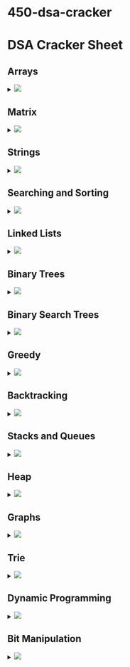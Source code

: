 # 450-dsa-cracker

<!--
<h2 id="index">Index :</h2>
<ol>
    <li><a href="#array"> Arrays</a></li>
    <li><a href="#matrix"> Matrix</a></li>
    <li><a href="#string"> Strings</a></li>
    <li><a href="#sns"> Searching & Sorting</a></li>
    <li><a href="#linkedlist"> LinkedList</a></li>
    <li><a href="#binarytrees"> Binary Trees</a></li>
    <li><a href="#bst"> Binary Search Trees</a></li>
    <li><a href="#greedy"> Greedy</a></li>
    <li><a href="#backtracking"> BackTracking</a></li>
    <li><a href="#snq"> Stacks & Queues</a></li>
    <li><a href="#heap"> Heap</a></li>
    <li><a href="#graph"> Graph</a></li>
    <li><a href="#trie"> Trie</a></li>
    <li><a href="#dp"> Dynamic Programming</a></li>
    <li><a href="#bm"> Bit Manipulation</a></li>
</ol>

` Recommended: Please solve it on “PRACTICE ” first, before moving on to the solution. `

-->

# DSA Cracker Sheet

## Arrays

<details>

<summary><img id="array" src="https://img.shields.io/badge/Arrays-36-brightgreen?style=for-the-badge"></summary>

| Topic: | Problem                                                                                                                                           |                                                              Solutions                                                               |
| :----: | ------------------------------------------------------------------------------------------------------------------------------------------------- | :----------------------------------------------------------------------------------------------------------------------------------: |
| Array  | Reverse the array                                                                                                                                 |                                                                 <->                                                                  |
| Array  | Find the maximum and minimum element in an array                                                                                                  |                                                                 <->                                                                  |
| Array  | Find the "Kth" max and min element of an array                                                                                                    |                                                                 <->                                                                  |
| Array  | Given an array which consists of only 0, 1 and 2. Sort the array without using any sorting algo                                                   |                                                                 <->                                                                  |
| Array  | Move all the negative elements to one side of the array                                                                                           |                                                                 <->                                                                  |
| Array  | Find the Union and Intersection of the two sorted arrays.                                                                                         |                                                                 <->                                                                  |
| Array  | Write a program to cyclically rotate an array by one.                                                                                             |                                                                 <->                                                                  |
| Array  | find Largest sum contiguous Subarray [V. IMP]                                                                                                     |                                                                 <->                                                                  |
| Array  | Minimise the maximum difference between heights [V.IMP]                                                                                           |                                                                 <->                                                                  |
| Array  | Minimum no. of Jumps to reach end of an array                                                                                                     |                                                                 <->                                                                  |
| Array  | find duplicate in an array of N+1 Integers                                                                                                        |                                                                 <->                                                                  |
| Array  | Merge 2 sorted arrays without using Extra space.                                                                                                  |                                                                 <->                                                                  |
| Array  | Kadane's Algo [V.V.V.V.V IMP]                                                                                                                     |                                                                 <->                                                                  |
| Array  | Merge Intervals                                                                                                                                   |                                                                 <->                                                                  |
| Array  | Next Permutation                                                                                                                                  |                                                                 <->                                                                  |
| Array  | Count Inversion                                                                                                                                   |                                                                 <->                                                                  |
| Array  | [Best time to buy and Sell stock](https://www.geeksforgeeks.org/best-time-to-buy-and-sell-stock/)                                                 |             [![](https://img.shields.io/badge/Solution-green)](./01-Arrays/arrays_17_Best_time_to_buy_and_Sell_stock.py)             |
| Array  | find all pairs on integer array whose sum is equal to given number                                                                                |                                                                 <->                                                                  |
| Array  | find common elements In 3 sorted arrays                                                                                                           |                                                                 <->                                                                  |
| Array  | Rearrange the array in alternating positive and negative items with O(1) extra space                                                              |                                                                 <->                                                                  |
| Array  | Find if there is any subarray with sum equal to 0                                                                                                 |                                                                 <->                                                                  |
| Array  | Find factorial of a large number                                                                                                                  |                                                                 <->                                                                  |
| Array  | find maximum product subarray                                                                                                                     |                                                                 <->                                                                  |
| Array  | Find longest coinsecutive subsequence                                                                                                             |                                                                 <->                                                                  |
| Array  | Given an array of size n and a number k, fin all elements that appear more than " n/k " times.                                                    |                                                                 <->                                                                  |
| Array  | Maximum profit by buying and selling a share atmost twice                                                                                         |                                                                 <->                                                                  |
| Array  | Find whether an array is a subset of another array                                                                                                |                                                                 <->                                                                  |
| Array  | Find the triplet that sum to a given value                                                                                                        |                                                                 <->                                                                  |
| Array  | Trapping Rain water problem                                                                                                                       |                                                                 <->                                                                  |
| Array  | Chocolate Distribution problem                                                                                                                    |                                                                 <->                                                                  |
| Array  | Smallest Subarray with sum greater than a given value                                                                                             |                                                                 <->                                                                  |
| Array  | [Three way partitioning of an array around a given value](https://www.geeksforgeeks.org/three-way-partitioning-of-an-array-around-a-given-range/) | [![](https://img.shields.io/badge/Solution-green)](./01-Arrays/arrays_32_Three_way_partitioning_of_an_array_around_a_given_value.py) |
| Array  | Minimum swaps required bring elements less equal K together                                                                                       |                                                                 <->                                                                  |
| Array  | Minimum no. of operations required to make an array palindrome                                                                                    |                                                                 <->                                                                  |
| Array  | Median of 2 sorted arrays of equal size                                                                                                           |                                                                 <->                                                                  |
| Array  | Median of 2 sorted arrays of different size                                                                                                       |                                                                 <->                                                                  |

</details>

## Matrix

<details>

<summary><img id="matrix" src="https://img.shields.io/badge/Matrix-10-yellow?style=for-the-badge"></summary>

| Topic: | Problem                                                                                                                |                                                                    Solutions                                                                    |
| :----: | ---------------------------------------------------------------------------------------------------------------------- | :---------------------------------------------------------------------------------------------------------------------------------------------: |
| Matrix | Spiral traversal on a Matrix                                                                                           |                                                                       <->                                                                       |
| Matrix | Search an element in a matriix                                                                                         |                                                                       <->                                                                       |
| Matrix | Find median in a row wise sorted matrix                                                                                |                                                                       <->                                                                       |
| Matrix | Find row with maximum no. of 1's                                                                                       |                                                                       <->                                                                       |
| Matrix | [Print elements in sorted order using row-column wise sorted matrix](https://www.geeksforgeeks.org/sort-given-matrix/) | [![](https://img.shields.io/badge/Solution-green)](./02-Matrix/matrix_05_Print_elements_in_sorted_order_using_row_column_wise_sorted_matrix.py) |
| Matrix | Maximum size rectangle                                                                                                 |                                                                       <->                                                                       |
| Matrix | Find a specific pair in matrix                                                                                         |                                                                       <->                                                                       |
| Matrix | Rotate matrix by 90 degrees                                                                                            |                                                                       <->                                                                       |
| Matrix | Kth smallest element in a row-cpumn wise sorted matrix                                                                 |                                                                       <->                                                                       |
| Matrix | Common elements in all rows of a given matrix                                                                          |                                                                       <->                                                                       |

</details>

## Strings

<details>

<summary><img id="string" src="https://img.shields.io/badge/String-42-orange?style=for-the-badge"></summary>

| Topic: | Problem                                                                                                                     |                                                           Solutions                                                            |
| :----: | --------------------------------------------------------------------------------------------------------------------------- | :----------------------------------------------------------------------------------------------------------------------------: |
| String | Reverse a String                                                                                                            |                                                              <->                                                               |
| String | Check whether a String is Palindrome or not                                                                                 |                                                              <->                                                               |
| String | Find Duplicate characters in a string                                                                                       |                                                              <->                                                               |
| String | Why strings are immutable in Java?                                                                                          |                                                              <->                                                               |
| String | Write a Code to check whether one string is a rotation of another                                                           |                                                              <->                                                               |
| String | Write a Program to check whether a string is a valid shuffle of two strings or not                                          |                                                              <->                                                               |
| String | Count and Say problem                                                                                                       |                                                              <->                                                               |
| String | Write a program to find the longest Palindrome in a string.[ Longest palindromic Substring]                                 |                                                              <->                                                               |
| String | Find Longest Recurring Subsequence in String                                                                                |                                                              <->                                                               |
| String | Print all Subsequences of a string.                                                                                         |                                                              <->                                                               |
| String | Print all the permutations of the given string                                                                              |                                                              <->                                                               |
| String | Split the Binary string into two substring with equal 0’s and 1’s                                                           |                                                              <->                                                               |
| String | Word Wrap Problem [VERY IMP].                                                                                               |                                                              <->                                                               |
| String | EDIT Distance [Very Imp]                                                                                                    |                                                              <->                                                               |
| String | Find next greater number with same set of digits. [Very Very IMP]                                                           |                                                              <->                                                               |
| String | Balanced Parenthesis problem.[Imp]                                                                                          |                                                              <->                                                               |
| String | Word break Problem[ Very Imp]                                                                                               |                                                              <->                                                               |
| String | Rabin Karp Algo                                                                                                             |                                                              <->                                                               |
| String | KMP Algo                                                                                                                    |                                                              <->                                                               |
| String | Convert a Sentence into its equivalent mobile numeric keypad sequence.                                                      |                                                              <->                                                               |
| String | Minimum number of bracket reversals needed to make an expression balanced.                                                  |                                                              <->                                                               |
| String | Count All Palindromic Subsequence in a given String.                                                                        |                                                              <->                                                               |
| String | Count of number of given string in 2D character array                                                                       |                                                              <->                                                               |
| String | Search a Word in a 2D Grid of characters.                                                                                   |                                                              <->                                                               |
| String | Boyer Moore Algorithm for Pattern Searching.                                                                                |                                                              <->                                                               |
| String | Converting Roman Numerals to Decimal                                                                                        |                                                              <->                                                               |
| String | Longest Common Prefix                                                                                                       |                                                              <->                                                               |
| String | [Number of flips to make binary string alternate](https://www.geeksforgeeks.org/number-flips-make-binary-string-alternate/) | [![](https://img.shields.io/badge/Solution-green)](./03-Strings/strings_28_Number_of_flips_to_make_binary_string_alternate.py) |
| String | Find the first repeated word in string.                                                                                     |                                                              <->                                                               |
| String | Minimum number of swaps for bracket balancing.                                                                              |                                                              <->                                                               |
| String | Find the longest common subsequence between two strings.                                                                    |                                                              <->                                                               |
| String | Program to generate all possible valid IP addresses from given string.                                                      |                                                              <->                                                               |
| String | Write a program tofind the smallest window that contains all characters of string itself.                                   |                                                              <->                                                               |
| String | Rearrange characters in a string such that no two adjacent are same                                                         |                                                              <->                                                               |
| String | Minimum characters to be added at front to make string palindrome                                                           |                                                              <->                                                               |
| String | Given a sequence of words, print all anagrams together                                                                      |                                                              <->                                                               |
| String | Find the smallest window in a string containing all characters of another string                                            |                                                              <->                                                               |
| String | Recursively remove all adjacent duplicates                                                                                  |                                                              <->                                                               |
| String | String matching where one string contains wildcard characters                                                               |                                                              <->                                                               |
| String | Function to find Number of customers who could not get a computer                                                           |                                                              <->                                                               |
| String | Transform One String to Another using Minimum Number of Given Operation                                                     |                                                              <->                                                               |
| String | Check if two given strings are isomorphic to each other                                                                     |                                                              <->                                                               |
| String | Recursively print all sentences that can be formed from list of word lists                                                  |                                                              <->                                                               |

</details>

## Searching and Sorting

<details>

<summary><img id="sns" src="https://img.shields.io/badge/Searching_&_Sorting-36-red?style=for-the-badge"></summary>

|       Topic:        | Problem                                                                                                         |                                                                    Solutions                                                                     |
| :-----------------: | --------------------------------------------------------------------------------------------------------------- | :----------------------------------------------------------------------------------------------------------------------------------------------: |
| Searching & Sorting | Find first and last positions of an element in a sorted array                                                   |                                                                       <->                                                                        |
| Searching & Sorting | Find a Fixed Point (Value equal to index) in a given array                                                      |                                                                       <->                                                                        |
| Searching & Sorting | Search in a rotated sorted array                                                                                |                                                                       <->                                                                        |
| Searching & Sorting | square root of an integer                                                                                       |                                                                       <->                                                                        |
| Searching & Sorting | Maximum and minimum of an array using minimum number of comparisons                                             |                                                                       <->                                                                        |
| Searching & Sorting | Optimum location of point to minimize total distance                                                            |                                                                       <->                                                                        |
| Searching & Sorting | Find the repeating and the missing                                                                              |                                                                       <->                                                                        |
| Searching & Sorting | find majority element                                                                                           |                                                                       <->                                                                        |
| Searching & Sorting | Searching in an array where adjacent differ by at most k                                                        |                                                                       <->                                                                        |
| Searching & Sorting | find a pair with a given difference                                                                             |                                                                       <->                                                                        |
| Searching & Sorting | find four elements that sum to a given value                                                                    |                                                                       <->                                                                        |
| Searching & Sorting | maximum sum such that no 2 elements are adjacent                                                                |                                                                       <->                                                                        |
| Searching & Sorting | Count triplet with sum smaller than a given value                                                               |                                                                       <->                                                                        |
| Searching & Sorting | merge 2 sorted arrays                                                                                           |                                                                       <->                                                                        |
| Searching & Sorting | print all subarrays with 0 sum                                                                                  |                                                                       <->                                                                        |
| Searching & Sorting | Product array Puzzle                                                                                            |                                                                       <->                                                                        |
| Searching & Sorting | [Sort array according to count of set bits](https://www.geeksforgeeks.org/sort-array-according-count-set-bits/) | [![](https://img.shields.io/badge/Solution-green)](./04-Searching&Sorting/searching_and_sorting_17_Sort_array_according_to_count_of_set_bits.py) |
| Searching & Sorting | minimum no. of swaps required to sort the array                                                                 |                                                                       <->                                                                        |
| Searching & Sorting | Bishu and Soldiers                                                                                              |                                                                       <->                                                                        |
| Searching & Sorting | Rasta and Kheshtak                                                                                              |                                                                       <->                                                                        |
| Searching & Sorting | Kth smallest number again                                                                                       |                                                                       <->                                                                        |
| Searching & Sorting | Find pivot element in a sorted array                                                                            |                                                                       <->                                                                        |
| Searching & Sorting | K-th Element of Two Sorted Arrays                                                                               |                                                                       <->                                                                        |
| Searching & Sorting | Aggressive cows                                                                                                 |                                                                       <->                                                                        |
| Searching & Sorting | Book Allocation Problem                                                                                         |                                                                       <->                                                                        |
| Searching & Sorting | EKOSPOJ:                                                                                                        |                                                                       <->                                                                        |
| Searching & Sorting | Job Scheduling Algo                                                                                             |                                                                       <->                                                                        |
| Searching & Sorting | Missing Number in AP                                                                                            |                                                                       <->                                                                        |
| Searching & Sorting | Smallest number with atleastn trailing zeroes infactorial                                                       |                                                                       <->                                                                        |
| Searching & Sorting | Painters Partition Problem:                                                                                     |                                                                       <->                                                                        |
| Searching & Sorting | ROTI-Prata SPOJ                                                                                                 |                                                                       <->                                                                        |
| Searching & Sorting | DoubleHelix SPOJ                                                                                                |                                                                       <->                                                                        |
| Searching & Sorting | Subset Sums                                                                                                     |                                                                       <->                                                                        |
| Searching & Sorting | Findthe inversion count                                                                                         |                                                                       <->                                                                        |
| Searching & Sorting | Implement Merge-sort in-place                                                                                   |                                                                       <->                                                                        |
| Searching & Sorting | Partitioning and Sorting Arrays with Many Repeated Entries                                                      |                                                                       <->                                                                        |

</details>

## Linked Lists

<details>

<summary><img id="linkedlist" src="https://img.shields.io/badge/Linked_List-36-blue?style=for-the-badge"></summary>

|   Topic:   | Problem                                                                                      |                                                     Solutions                                                     |
| :--------: | -------------------------------------------------------------------------------------------- | :---------------------------------------------------------------------------------------------------------------: |
| LinkedList | Write a Program to reverse the Linked List. (Both Iterative and recursive)                   |                                                        <->                                                        |
| LinkedList | Reverse a Linked List in group of Given Size. [Very Imp]                                     |                                                        <->                                                        |
| LinkedList | Write a program to Detect loop in a linked list.                                             |                                                        <->                                                        |
| LinkedList | Write a program to Delete loop in a linked list.                                             |                                                        <->                                                        |
| LinkedList | Find the starting point of the loop.                                                         |                                                        <->                                                        |
| LinkedList | Remove Duplicates in a sorted Linked List.                                                   |                                                        <->                                                        |
| LinkedList | Remove Duplicates in a Un-sorted Linked List.                                                |                                                        <->                                                        |
| LinkedList | Write a Program to Move the last element to Front in a Linked List.                          |                                                        <->                                                        |
| LinkedList | Add “1” to a number represented as a Linked List.                                            |                                                        <->                                                        |
| LinkedList | Add two numbers represented by linked lists.                                                 |                                                        <->                                                        |
| LinkedList | Intersection of two Sorted Linked List.                                                      |                                                        <->                                                        |
| LinkedList | Intersection Point of two Linked Lists.                                                      |                                                        <->                                                        |
| LinkedList | Merge Sort For Linked lists.[Very Important]                                                 |                                                        <->                                                        |
| LinkedList | Quicksort for Linked Lists.[Very Important]                                                  |                                                        <->                                                        |
| LinkedList | Find the middle Element of a linked list.                                                    |                                                        <->                                                        |
| LinkedList | Check if a linked list is a circular linked list.                                            |                                                        <->                                                        |
| LinkedList | Split a Circular linked list into two halves.                                                |                                                        <->                                                        |
| LinkedList | Write a Program to check whether the Singly Linked list is a palindrome or not.              |                                                        <->                                                        |
| LinkedList | Deletion from a Circular Linked List.                                                        |                                                        <->                                                        |
| LinkedList | [Reverse a Doubly Linked list.](https://www.geeksforgeeks.org/reverse-a-doubly-linked-list/) | [![](https://img.shields.io/badge/Solution-green)](./05-LinkedList/linkedlist_20_Reverse_a_Doubly_Linked_list.py) |
| LinkedList | Find pairs with a given sum in a DLL.                                                        |                                                        <->                                                        |
| LinkedList | Count triplets in a sorted DLL whose sum is equal to given value “X”.                        |                                                        <->                                                        |
| LinkedList | Sort a “k”sorted Doubly Linked list.[Very IMP]                                               |                                                        <->                                                        |
| LinkedList | Rotate DoublyLinked list by N nodes.                                                         |                                                        <->                                                        |
| LinkedList | Rotate a Doubly Linked list in group of Given Size.[Very IMP]                                |                                                        <->                                                        |
| LinkedList | Can we reverse a linked list in less than O(n) ?                                             |                                                        <->                                                        |
| LinkedList | Why Quicksort is preferred for. Arrays and Merge Sort for LinkedLists ?                      |                                                        <->                                                        |
| LinkedList | Flatten a Linked List                                                                        |                                                        <->                                                        |
| LinkedList | Sort a LL of 0's, 1's and 2's                                                                |                                                        <->                                                        |
| LinkedList | Clone a linked list with next and random pointer                                             |                                                        <->                                                        |
| LinkedList | Merge K sorted Linked list                                                                   |                                                        <->                                                        |
| LinkedList | Multiply 2 no. represented by LL                                                             |                                                        <->                                                        |
| LinkedList | Delete nodes which have a greater value on right side                                        |                                                        <->                                                        |
| LinkedList | Segregate even and odd nodes in a Linked List                                                |                                                        <->                                                        |
| LinkedList | Program for n’th node from the end of a Linked List                                          |                                                        <->                                                        |
| LinkedList | Find the first non-repeating character from a stream of characters                           |                                                        <->                                                        |

</details>

## Binary Trees

<details>

<summary><img id="binarytrees" src="https://img.shields.io/badge/Binary_Trees-35-bluevoilet?style=for-the-badge"></summary>

|    Topic:    | Problem                                                                           |                                                 Solutions                                                  |
| :----------: | --------------------------------------------------------------------------------- | :--------------------------------------------------------------------------------------------------------: |
| Binary Trees | level order traversal                                                             |                                                    <->                                                     |
| Binary Trees | Reverse Level Order traversal                                                     |                                                    <->                                                     |
| Binary Trees | Height of a tree                                                                  |                                                    <->                                                     |
| Binary Trees | Diameter of a tree                                                                |                                                    <->                                                     |
| Binary Trees | Mirror of a tree                                                                  |                                                    <->                                                     |
| Binary Trees | Inorder Traversal of a tree both using recursion and Iteration                    |                                                    <->                                                     |
| Binary Trees | Preorder Traversal of a tree both using recursion and Iteration                   |                                                    <->                                                     |
| Binary Trees | Postorder Traversal of a tree both using recursion and Iteration                  |                                                    <->                                                     |
| Binary Trees | [Left View of a tree](https://www.geeksforgeeks.org/print-left-view-binary-tree/) | [![](https://img.shields.io/badge/Solution-green)](./06-BinaryTrees/binarytrees_09_Left_View_of_a_tree.py) |
| Binary Trees | Right View of Tree                                                                |                                                    <->                                                     |
| Binary Trees | Top View of a tree                                                                |                                                    <->                                                     |
| Binary Trees | Bottom View of a tree                                                             |                                                    <->                                                     |
| Binary Trees | Zig-Zag traversal of a binary tree                                                |                                                    <->                                                     |
| Binary Trees | Check if a tree is balanced or not                                                |                                                    <->                                                     |
| Binary Trees | Diagnol Traversal of a Binary tree                                                |                                                    <->                                                     |
| Binary Trees | Boundary traversal of a Binary tree                                               |                                                    <->                                                     |
| Binary Trees | Construct Binary Tree from String with Bracket Representation                     |                                                    <->                                                     |
| Binary Trees | Convert Binary tree into Doubly Linked List                                       |                                                    <->                                                     |
| Binary Trees | Convert Binary tree into Sum tree                                                 |                                                    <->                                                     |
| Binary Trees | Construct Binary tree from Inorder and preorder traversal                         |                                                    <->                                                     |
| Binary Trees | Find minimum swaps required to convert a Binary tree into BST                     |                                                    <->                                                     |
| Binary Trees | Check if Binary tree is Sum tree or not                                           |                                                    <->                                                     |
| Binary Trees | Check if all leaf nodes are at same level or not                                  |                                                    <->                                                     |
| Binary Trees | Check if a Binary Tree contains duplicate subtrees of size 2 or more [ IMP ]      |                                                    <->                                                     |
| Binary Trees | Check if 2 trees are mirror or not                                                |                                                    <->                                                     |
| Binary Trees | Sum of Nodes on the Longest path from root to leaf node                           |                                                    <->                                                     |
| Binary Trees | Check if given graph is tree or not. [ IMP ]                                      |                                                    <->                                                     |
| Binary Trees | Find Largest subtree sum in a tree                                                |                                                    <->                                                     |
| Binary Trees | Maximum Sum of nodes in Binary tree such that no two are adjacent                 |                                                    <->                                                     |
| Binary Trees | Print all "K" Sum paths in a Binary tree                                          |                                                    <->                                                     |
| Binary Trees | Find LCA in a Binary tree                                                         |                                                    <->                                                     |
| Binary Trees | Find distance between 2 nodes in a Binary tree                                    |                                                    <->                                                     |
| Binary Trees | Kth Ancestor of node in a Binary tree                                             |                                                    <->                                                     |
| Binary Trees | Find all Duplicate subtrees in a Binary tree [ IMP ]                              |                                                    <->                                                     |
| Binary Trees | Tree Isomorphism Problem                                                          |                                                    <->                                                     |

</details>

## Binary Search Trees

<details>

<summary><img id="bst" src="https://img.shields.io/badge/Binary_Search_Trees-22-yellowgreen?style=for-the-badge"></summary>

|       Topic:        | Problem                                                           | Solutions |
| :-----------------: | ----------------------------------------------------------------- | :-------: |
| Binary Search Trees | Fina a value in a BST                                             |    <->    |
| Binary Search Trees | Deletion of a node in a BST                                       |    <->    |
| Binary Search Trees | Find min and max value in a BST                                   |    <->    |
| Binary Search Trees | Find inorder successor and inorder predecessor in a BST           |    <->    |
| Binary Search Trees | Check if a tree is a BST or not                                   |    <->    |
| Binary Search Trees | Populate Inorder successor of all nodes                           |    <->    |
| Binary Search Trees | Find LCA of 2 nodes in a BST                                      |    <->    |
| Binary Search Trees | Construct BST from preorder traversal                             |    <->    |
| Binary Search Trees | Convert Binary tree into BST                                      |    <->    |
| Binary Search Trees | Convert a normal BST into a Balanced BST                          |    <->    |
| Binary Search Trees | Merge two BST [ V.V.V>IMP ]                                       |    <->    |
| Binary Search Trees | Find Kth largest element in a BST                                 |    <->    |
| Binary Search Trees | Find Kth smallest element in a BST                                |    <->    |
| Binary Search Trees | Count pairs from 2 BST whose sum is equal to given value "X"      |    <->    |
| Binary Search Trees | Find the median of BST in O(n) time and O(1) space                |    <->    |
| Binary Search Trees | Count BST ndoes that lie in a given range                         |    <->    |
| Binary Search Trees | Replace every element with the least greater element on its right |    <->    |
| Binary Search Trees | Given "n" appointments, find the conflicting appointments         |    <->    |
| Binary Search Trees | Check preorder is valid or not                                    |    <->    |
| Binary Search Trees | Check whether BST contains Dead end                               |    <->    |
| Binary Search Trees | Largest BST in a Binary Tree [ V.V.V.V.V IMP ]                    |    <->    |
| Binary Search Trees | Flatten BST to sorted list                                        |    <->    |

</details>

## Greedy

<details>

<summary><img id="greedy" src="https://img.shields.io/badge/Greedy-35-green?style=for-the-badge"> </summary>

| Topic: | Problem                                                                                 | Solutions |
| :----: | --------------------------------------------------------------------------------------- | :-------: |
| Greedy | Activity Selection Problem                                                              |    <->    |
| Greedy | Job SequencingProblem                                                                   |    <->    |
| Greedy | Huffman Coding                                                                          |    <->    |
| Greedy | Water Connection Problem                                                                |    <->    |
| Greedy | Fractional Knapsack Problem                                                             |    <->    |
| Greedy | Greedy Algorithm to find Minimum number of Coins                                        |    <->    |
| Greedy | Maximum trains for which stoppage can be provided                                       |    <->    |
| Greedy | Minimum Platforms Problem                                                               |    <->    |
| Greedy | Buy Maximum Stocks if i stocks can be bought on i-th day                                |    <->    |
| Greedy | Find the minimum and maximum amount to buy all N candies                                |    <->    |
| Greedy | Minimize Cash Flow among a given set of friends who have borrowed money from each other |    <->    |
| Greedy | Minimum Cost to cut a board into squares                                                |    <->    |
| Greedy | Check if it is possible to survive on Island                                            |    <->    |
| Greedy | Find maximum meetings in one room                                                       |    <->    |
| Greedy | Maximum product subset of an array                                                      |    <->    |
| Greedy | Maximize array sum after K negations                                                    |    <->    |
| Greedy | Maximize the sum of arr[i]\*i                                                           |    <->    |
| Greedy | Maximum sum of absolute difference of an array                                          |    <->    |
| Greedy | Maximize sum of consecutive differences in a circular array                             |    <->    |
| Greedy | Minimum sum of absolute difference of pairs of two arrays                               |    <->    |
| Greedy | Program for Shortest Job First (or SJF) CPU Scheduling                                  |    <->    |
| Greedy | Program for Least Recently Used (LRU) Page Replacement algorithm                        |    <->    |
| Greedy | Smallest subset with sum greater than all other elements                                |    <->    |
| Greedy | Chocolate Distribution Problem                                                          |    <->    |
| Greedy | DEFKIN -Defense of a Kingdom                                                            |    <->    |
| Greedy | DIEHARD -DIE HARD                                                                       |    <->    |
| Greedy | GERGOVIA -Wine trading in Gergovia                                                      |    <->    |
| Greedy | Picking Up Chicks                                                                       |    <->    |
| Greedy | CHOCOLA –Chocolate                                                                      |    <->    |
| Greedy | ARRANGE -Arranging Amplifiers                                                           |    <->    |
| Greedy | K Centers Problem                                                                       |    <->    |
| Greedy | Minimum Cost of ropes                                                                   |    <->    |
| Greedy | Find smallest number with given number of digits and sum of digits                      |    <->    |
| Greedy | Rearrange characters in a string such that no two adjacent are same                     |    <->    |
| Greedy | Find maximum sum possible equal sum of three stacks                                     |    <->    |

</details>

## Backtracking

<details>

<summary><img id="backtracking" src="https://img.shields.io/badge/Back_Tracking-19-yellow?style=for-the-badge"> </summary>

|    Topic:    | Problem                                                                | Solutions |
| :----------: | ---------------------------------------------------------------------- | :-------: |
| BackTracking | Rat in a maze Problem                                                  |    <->    |
| BackTracking | Printing all solutions in N-Queen Problem                              |    <->    |
| BackTracking | Word Break Problem using Backtracking                                  |    <->    |
| BackTracking | Remove Invalid Parentheses                                             |    <->    |
| BackTracking | Sudoku Solver                                                          |    <->    |
| BackTracking | m Coloring Problem                                                     |    <->    |
| BackTracking | Print all palindromic partitions of a string                           |    <->    |
| BackTracking | Subset Sum Problem                                                     |    <->    |
| BackTracking | The Knight’s tour problem                                              |    <->    |
| BackTracking | Tug of War                                                             |    <->    |
| BackTracking | Find shortest safe route in a path with landmines                      |    <->    |
| BackTracking | Combinational Sum                                                      |    <->    |
| BackTracking | Find Maximum number possible by doing at-most K swaps                  |    <->    |
| BackTracking | Print all permutations of a string                                     |    <->    |
| BackTracking | Find if there is a path of more than k length from a source            |    <->    |
| BackTracking | Longest Possible Route in a Matrix with Hurdles                        |    <->    |
| BackTracking | Print all possible paths from top left to bottom right of a mXn matrix |    <->    |
| BackTracking | Partition of a set intoK subsets with equal sum                        |    <->    |
| BackTracking | Find the K-th Permutation Sequence of first N natural numbers          |    <->    |

</details>

## Stacks and Queues

<details>

<summary><img id="snq" src="https://img.shields.io/badge/Stacks_&_Queues-38-red?style=for-the-badge"> </summary>

|     Topic:      | Problem                                                                                       | Solutions |
| :-------------: | --------------------------------------------------------------------------------------------- | :-------: |
| Stacks & Queues | Implement Stack from Scratch                                                                  |    <->    |
| Stacks & Queues | Implement Queue from Scratch                                                                  |    <->    |
| Stacks & Queues | Implement 2 stack in an array                                                                 |    <->    |
| Stacks & Queues | find the middle element of a stack                                                            |    <->    |
| Stacks & Queues | Implement "N" stacks in an Array                                                              |    <->    |
| Stacks & Queues | Check the expression has valid or Balanced parenthesis or not.                                |    <->    |
| Stacks & Queues | Reverse a String using Stack                                                                  |    <->    |
| Stacks & Queues | Design a Stack that supports getMin() in O(1) time and O(1) extra space.                      |    <->    |
| Stacks & Queues | Find the next Greater element                                                                 |    <->    |
| Stacks & Queues | The celebrity Problem                                                                         |    <->    |
| Stacks & Queues | Arithmetic Expression evaluation                                                              |    <->    |
| Stacks & Queues | Evaluation of Postfix expression                                                              |    <->    |
| Stacks & Queues | Implement a method to insert an element at its bottom without using any other data structure. |    <->    |
| Stacks & Queues | Reverse a stack using recursion                                                               |    <->    |
| Stacks & Queues | Sort a Stack using recursion                                                                  |    <->    |
| Stacks & Queues | Merge Overlapping Intervals                                                                   |    <->    |
| Stacks & Queues | Largest rectangular Area in Histogram                                                         |    <->    |
| Stacks & Queues | Length of the Longest Valid Substring                                                         |    <->    |
| Stacks & Queues | Expression contains redundant bracket or not                                                  |    <->    |
| Stacks & Queues | Implement Stack using Queue                                                                   |    <->    |
| Stacks & Queues | Implement Stack using Deque                                                                   |    <->    |
| Stacks & Queues | Stack Permutations (Check if an array is stack permutation of other)                          |    <->    |
| Stacks & Queues | Implement Queue using Stack                                                                   |    <->    |
| Stacks & Queues | Implement "n" queue in an array                                                               |    <->    |
| Stacks & Queues | Implement a Circular queue                                                                    |    <->    |
| Stacks & Queues | LRU Cache Implementationa                                                                     |    <->    |
| Stacks & Queues | Reverse a Queue using recursion                                                               |    <->    |
| Stacks & Queues | Reverse the first “K” elements of a queue                                                     |    <->    |
| Stacks & Queues | Interleave the first half of the queue with second half                                       |    <->    |
| Stacks & Queues | Find the first circular tour that visits all Petrol Pumps                                     |    <->    |
| Stacks & Queues | Minimum time required to rot all oranges                                                      |    <->    |
| Stacks & Queues | Distance of nearest cell having 1 in a binary matrix                                          |    <->    |
| Stacks & Queues | First negative integer in every window of size “k”                                            |    <->    |
| Stacks & Queues | Check if all levels of two trees are anagrams or not.                                         |    <->    |
| Stacks & Queues | Sum of minimum and maximum elements of all subarrays of size “k”.                             |    <->    |
| Stacks & Queues | Minimum sum of squares of character counts in a given string after removing “k” characters.   |    <->    |
| Stacks & Queues | Queue based approach or first non-repeating character in a stream.                            |    <->    |
| Stacks & Queues | Next Smaller Element                                                                          |    <->    |

</details>

## Heap

<details>

<summary><img id="heap" src="https://img.shields.io/badge/Heap-18-orange?style=for-the-badge"></summary>

| Topic: | Problem                                                              | Solutions |
| :----: | -------------------------------------------------------------------- | :-------: |
|  Heap  | Implement a Maxheap/MinHeap using arrays and recursion.              |    <->    |
|  Heap  | Sort an Array using heap. (HeapSort)                                 |    <->    |
|  Heap  | Maximum of all subarrays of size k.                                  |    <->    |
|  Heap  | “k” largest element in an array                                      |    <->    |
|  Heap  | Kth smallest and largest element in an unsorted array                |    <->    |
|  Heap  | Merge “K” sorted arrays. [ IMP ]                                     |    <->    |
|  Heap  | Merge 2 Binary Max Heaps                                             |    <->    |
|  Heap  | Kth largest sum continuous subarrays                                 |    <->    |
|  Heap  | Leetcode- reorganize strings                                         |    <->    |
|  Heap  | Merge “K” Sorted Linked Lists [V.IMP]                                |    <->    |
|  Heap  | Smallest range in “K” Lists                                          |    <->    |
|  Heap  | Median in a stream of Integers                                       |    <->    |
|  Heap  | Check if a Binary Tree is Heap                                       |    <->    |
|  Heap  | Connect “n” ropes with minimum cost                                  |    <->    |
|  Heap  | Convert BST to Min Heap                                              |    <->    |
|  Heap  | Convert min heap to max heap                                         |    <->    |
|  Heap  | Rearrange characters in a string such that no two adjacent are same. |    <->    |
|  Heap  | Minimum sum of two numbers formed from digits of an array            |    <->    |

</details>

## Graphs

<details>

<summary><img id="graph" src="https://img.shields.io/badge/Graph-44-orange?style=for-the-badge"></summary>

| Topic: | Problem                                                                                    | Solutions |
| :----: | ------------------------------------------------------------------------------------------ | :-------: |
| Graph  | Create a Graph, print it                                                                   |    <->    |
| Graph  | Implement BFS algorithm                                                                    |    <->    |
| Graph  | Implement DFS Algo                                                                         |    <->    |
| Graph  | Detect Cycle in Directed Graph using BFS/DFS Algo                                          |    <->    |
| Graph  | Detect Cycle in UnDirected Graph using BFS/DFS Algo                                        |    <->    |
| Graph  | Search in a Maze                                                                           |    <->    |
| Graph  | Minimum Step by Knight                                                                     |    <->    |
| Graph  | flood fill algo                                                                            |    <->    |
| Graph  | Clone a graph                                                                              |    <->    |
| Graph  | Making wired Connections                                                                   |    <->    |
| Graph  | word Ladder                                                                                |    <->    |
| Graph  | Dijkstra algo                                                                              |    <->    |
| Graph  | Implement Topological Sort                                                                 |    <->    |
| Graph  | Minimum time taken by each job to be completed given by a Directed Acyclic Graph           |    <->    |
| Graph  | Find whether it is possible to finish all tasks or not from given dependencies             |    <->    |
| Graph  | Find the no. of Isalnds                                                                    |    <->    |
| Graph  | Given a sorted Dictionary of an Alien Language, find order of characters                   |    <->    |
| Graph  | Implement Kruksal’sAlgorithm                                                               |    <->    |
| Graph  | Implement Prim’s Algorithm                                                                 |    <->    |
| Graph  | Total no. of Spanning tree in a graph                                                      |    <->    |
| Graph  | Implement Bellman Ford Algorithm                                                           |    <->    |
| Graph  | Implement Floyd warshallAlgorithm                                                          |    <->    |
| Graph  | Travelling Salesman Problem                                                                |    <->    |
| Graph  | Graph ColouringProblem                                                                     |    <->    |
| Graph  | Snake and Ladders Problem                                                                  |    <->    |
| Graph  | Find bridge in a graph                                                                     |    <->    |
| Graph  | Count Strongly connected Components(Kosaraju Algo)                                         |    <->    |
| Graph  | Check whether a graph is Bipartite or Not                                                  |    <->    |
| Graph  | Detect Negative cycle in a graph                                                           |    <->    |
| Graph  | Longest path in a Directed Acyclic Graph                                                   |    <->    |
| Graph  | Journey to the Moon                                                                        |    <->    |
| Graph  | Cheapest Flights Within K Stops                                                            |    <->    |
| Graph  | Oliver and the Game                                                                        |    <->    |
| Graph  | Water Jug problem using BFS                                                                |    <->    |
| Graph  | Water Jug problem using BFS                                                                |    <->    |
| Graph  | Find if there is a path of more thank length from a source                                 |    <->    |
| Graph  | M-ColouringProblem                                                                         |    <->    |
| Graph  | Minimum edges to reverse o make path from source to destination                            |    <->    |
| Graph  | Paths to travel each nodes using each edge(Seven Bridges)                                  |    <->    |
| Graph  | Vertex Cover Problem                                                                       |    <->    |
| Graph  | Chinese Postman or Route Inspection                                                        |    <->    |
| Graph  | Number of Triangles in a Directed and Undirected Graph                                     |    <->    |
| Graph  | Minimise the cashflow among a given set of friends who have borrowed money from each other |    <->    |
| Graph  | Two Clique Problem                                                                         |    <->    |

</details>

## Trie

<details>

<summary><img id="trie" src="https://img.shields.io/badge/Trie-06-blue?style=for-the-badge"></summary>

| Topic: | Problem                                                    | Solutions |
| :----: | ---------------------------------------------------------- | :-------: |
|  Trie  | Construct a trie from scratch                              |    <->    |
|  Trie  | Find shortest unique prefix for every word in a given list |    <->    |
|  Trie  | Word Break Problem \| (Trie solution)                      |    <->    |
|  Trie  | Given a sequence of words, print all anagrams together     |    <->    |
|  Trie  | Implement a Phone Directory                                |    <->    |
|  Trie  | Print unique rows in a given boolean matrix                |    <->    |

</details>

## Dynamic Programming

<details>

<summary><img id="dp" src="https://img.shields.io/badge/ Dynamic_Programming-60-ff69b4?style=for-the-badge"></summary>

|       Topic:        | Problem                                                                                              | Solutions |
| :-----------------: | ---------------------------------------------------------------------------------------------------- | :-------: |
| Dynamic Programming | Coin ChangeProblem                                                                                   |    <->    |
| Dynamic Programming | Knapsack Problem                                                                                     |    <->    |
| Dynamic Programming | Binomial CoefficientProblem                                                                          |    <->    |
| Dynamic Programming | Permutation CoefficientProblem                                                                       |    <->    |
| Dynamic Programming | Program for nth Catalan Number                                                                       |    <->    |
| Dynamic Programming | Matrix Chain Multiplication                                                                          |    <->    |
| Dynamic Programming | Edit Distance                                                                                        |    <->    |
| Dynamic Programming | Subset Sum Problem                                                                                   |    <->    |
| Dynamic Programming | Friends Pairing Problem                                                                              |    <->    |
| Dynamic Programming | Gold Mine Problem                                                                                    |    <->    |
| Dynamic Programming | Assembly Line SchedulingProblem                                                                      |    <->    |
| Dynamic Programming | Painting the Fenceproblem                                                                            |    <->    |
| Dynamic Programming | Maximize The Cut Segments                                                                            |    <->    |
| Dynamic Programming | Longest Common Subsequence                                                                           |    <->    |
| Dynamic Programming | Longest Repeated Subsequence                                                                         |    <->    |
| Dynamic Programming | Longest Increasing Subsequence                                                                       |    <->    |
| Dynamic Programming | Space Optimized Solution of LCS                                                                      |    <->    |
| Dynamic Programming | LCS (Longest Common Subsequence) of three strings                                                    |    <->    |
| Dynamic Programming | Maximum Sum Increasing Subsequence                                                                   |    <->    |
| Dynamic Programming | Count all subsequences having product less than K                                                    |    <->    |
| Dynamic Programming | Longest subsequence such that difference between adjacent is one                                     |    <->    |
| Dynamic Programming | Maximum subsequence sum such that no three are consecutive                                           |    <->    |
| Dynamic Programming | Egg Dropping Problem                                                                                 |    <->    |
| Dynamic Programming | Maximum Length Chain of Pairs                                                                        |    <->    |
| Dynamic Programming | Maximum size square sub-matrix with all 1s                                                           |    <->    |
| Dynamic Programming | Maximum sum of pairs with specific difference                                                        |    <->    |
| Dynamic Programming | Min Cost PathProblem                                                                                 |    <->    |
| Dynamic Programming | Maximum difference of zeros and ones in binary string                                                |    <->    |
| Dynamic Programming | Minimum number of jumps to reach end                                                                 |    <->    |
| Dynamic Programming | Minimum cost to fill given weight in a bag                                                           |    <->    |
| Dynamic Programming | Minimum removals from array to make max –min <= K                                                    |    <->    |
| Dynamic Programming | Longest Common Substring                                                                             |    <->    |
| Dynamic Programming | Count number of ways to reacha given score in a game                                                 |    <->    |
| Dynamic Programming | Count Balanced Binary Trees of Height h                                                              |    <->    |
| Dynamic Programming | LargestSum Contiguous Subarray [V>V>V>V IMP ]                                                        |    <->    |
| Dynamic Programming | Smallest sum contiguous subarray                                                                     |    <->    |
| Dynamic Programming | Unbounded Knapsack (Repetition of items allowed)                                                     |    <->    |
| Dynamic Programming | Word Break Problem                                                                                   |    <->    |
| Dynamic Programming | Largest Independent Set Problem                                                                      |    <->    |
| Dynamic Programming | Partition problem                                                                                    |    <->    |
| Dynamic Programming | Longest Palindromic Subsequence                                                                      |    <->    |
| Dynamic Programming | Count All Palindromic Subsequence in a given String                                                  |    <->    |
| Dynamic Programming | Longest Palindromic Substring                                                                        |    <->    |
| Dynamic Programming | Longest alternating subsequence                                                                      |    <->    |
| Dynamic Programming | Weighted Job Scheduling                                                                              |    <->    |
| Dynamic Programming | Coin game winner where every player has three choices                                                |    <->    |
| Dynamic Programming | Count Derangements (Permutation such that no element appears in its original position) [ IMPORTANT ] |    <->    |
| Dynamic Programming | Maximum profit by buying and selling a share at most twice [ IMP ]                                   |    <->    |
| Dynamic Programming | Optimal Strategy for a Game                                                                          |    <->    |
| Dynamic Programming | Optimal Binary Search Tree                                                                           |    <->    |
| Dynamic Programming | Palindrome PartitioningProblem                                                                       |    <->    |
| Dynamic Programming | Word Wrap Problem                                                                                    |    <->    |
| Dynamic Programming | Mobile Numeric Keypad Problem [ IMP ]                                                                |    <->    |
| Dynamic Programming | Boolean Parenthesization Problem                                                                     |    <->    |
| Dynamic Programming | Largest rectangular sub-matrix whose sum is 0                                                        |    <->    |
| Dynamic Programming | Largest area rectangular sub-matrix with equal number of 1’s and 0’s [ IMP ]                         |    <->    |
| Dynamic Programming | Maximum sum rectangle in a 2D matrix                                                                 |    <->    |
| Dynamic Programming | Maximum profit by buying and selling a share at most k times                                         |    <->    |
| Dynamic Programming | Find if a string is interleaved of two other strings                                                 |    <->    |
| Dynamic Programming | Maximum Length of Pair Chain                                                                         |    <->    |

</details>

## Bit Manipulation

<details>

<summary><img id="bm" src="https://img.shields.io/badge/Bit_Manipulation-10-bluevoilet?style=for-the-badge"></summary>

|      Topic:      | Problem                                                                     | Solutions |
| :--------------: | --------------------------------------------------------------------------- | :-------: |
| Bit Manipulation | Count set bits in an integer                                                |    <->    |
| Bit Manipulation | Find the two non-repeating elements in an array of repeating elements       |    <->    |
| Bit Manipulation | Count number of bits to be flipped to convert A to B                        |    <->    |
| Bit Manipulation | Count total set bits in all numbers from 1 to n                             |    <->    |
| Bit Manipulation | Program to find whether a no is power of two                                |    <->    |
| Bit Manipulation | Find position of the only set bit                                           |    <->    |
| Bit Manipulation | Copy set bits in a range                                                    |    <->    |
| Bit Manipulation | Divide two integers without using multiplication, division and mod operator |    <->    |
| Bit Manipulation | Calculate square of a number without using \*, / and pow()                  |    <->    |
| Bit Manipulation | Power Set                                                                   |    <->    |

